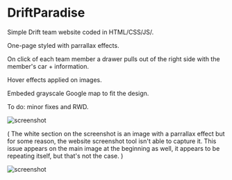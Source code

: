 # DriftParadise

Simple Drift team website coded in HTML/CSS/JS/.

One-page styled with parrallax effects.

On click of each team member a drawer pulls out of the right side with the member's car + information.

Hover effects applied on images.

Embeded grayscale Google map to fit the design.

To do: minor fixes and RWD.

![screenshot](http://i.imgur.com/q2YAc0H.jpg)

( The white section on the screenshot is an image with a parrallax effect but for some reason, the website screenshot tool isn't able to capture it. This issue appears on the main image at the beginning as well, it appears to be repeating itself, but that's not the case. )

![screenshot](http://i.imgur.com/dm9gUwx.png)
